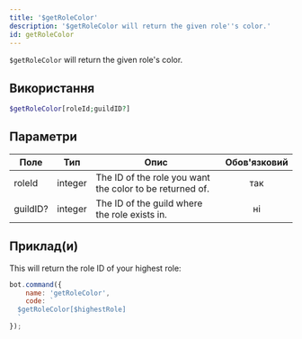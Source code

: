 ```yaml
---
title: '$getRoleColor'
description: '$getRoleColor will return the given role''s color.'
id: getRoleColor
---
```


`$getRoleColor` will return the given role's color.

## Використання

```php
$getRoleColor[roleId;guildID?]
```

## Параметри

| Поле     | Тип     | Опис                                                     | Обов'язковий |
| -------- | ------- | -------------------------------------------------------- |:------------:|
| roleId   | integer | The ID of the role you want the color to be returned of. |     так      |
| guildID? | integer | The ID of the guild where the role exists in.            |      ні      |

## Приклад(и)

This will return the role ID of your highest role:

```javascript
bot.command({
    name: 'getRoleColor',
    code: `
  $getRoleColor[$highestRole]
  `
});
```